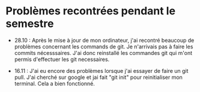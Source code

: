 # Problèmes recontrées pendant le semestre

- 28.10 : Après le mise à jour de mon ordinateur, j'ai recontré beaucoup de problèmes concernant les commands de git. Je n'arrivais pas à faire les commits nécesssaires. J'ai donc reinstallé les commandes git qui m'ont permis d'effectuer les git necessaires. 

- 16.11 : J'ai eu encore des problèmes lorsque j'ai essayer de faire un git pull. J'ai cherché sur google et jai fait "git init" pour reinitialiser mon terminal. Cela a bien fonctionné. 